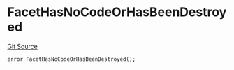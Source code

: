 # FacetHasNoCodeOrHasBeenDestroyed
[Git Source](https://github.com/thrackle-io/tron/blob/f0b9409d0746d035136fce54b3907220cf162a23/src/protocol/economic/ruleProcessor/RuleProcessorDiamond.sol)


```solidity
error FacetHasNoCodeOrHasBeenDestroyed();
```

